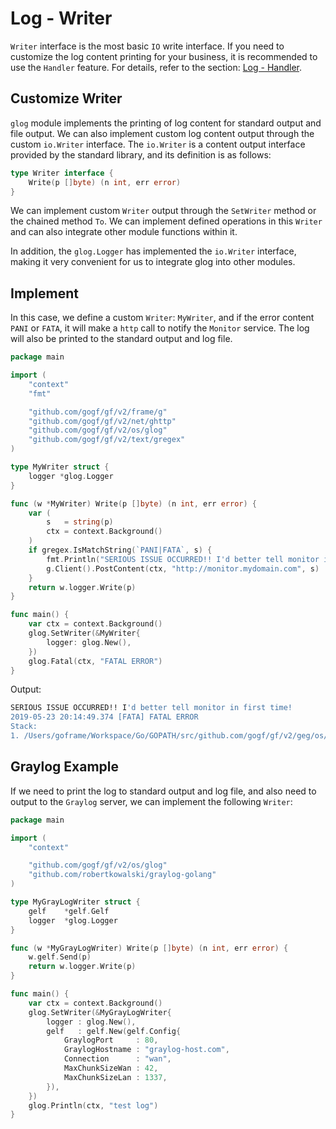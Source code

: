 # Log - Writer

`Writer` interface is the most basic `IO` write interface. If you need to customize the log content printing for your business, it is recommended to use the `Handler` feature. For details, refer to the section: [Log - Handler](https://temperory.net).

## Customize Writer

`glog` module implements the printing of log content for standard output and file output. We can also implement custom log content output through the custom `io.Writer` interface. The `io.Writer` is a content output interface provided by the standard library, and its definition is as follows:

```go
type Writer interface {
    Write(p []byte) (n int, err error)
}
```

We can implement custom `Writer` output through the `SetWriter` method or the chained method `To`. We can implement defined operations in this `Writer` and can also integrate other module functions within it.

In addition, the `glog.Logger` has implemented the `io.Writer` interface, making it very convenient for us to integrate glog into other modules.

## Implement

In this case, we define a custom `Writer`: `MyWriter`, and if the error content `PANI` or `FATA`, it will make a `http` call to notify the `Monitor` service. The log will also be printed to the standard output and log file.

```go
package main

import (
    "context"
    "fmt"

    "github.com/gogf/gf/v2/frame/g"
    "github.com/gogf/gf/v2/net/ghttp"
    "github.com/gogf/gf/v2/os/glog"
    "github.com/gogf/gf/v2/text/gregex"
)

type MyWriter struct {
    logger *glog.Logger
}

func (w *MyWriter) Write(p []byte) (n int, err error) {
    var (
        s   = string(p)
        ctx = context.Background()
    )
    if gregex.IsMatchString(`PANI|FATA`, s) {
        fmt.Println("SERIOUS ISSUE OCCURRED!! I'd better tell monitor in first time!")
        g.Client().PostContent(ctx, "http://monitor.mydomain.com", s)
    }
    return w.logger.Write(p)
}

func main() {
    var ctx = context.Background()
    glog.SetWriter(&MyWriter{
        logger: glog.New(),
    })
    glog.Fatal(ctx, "FATAL ERROR")
}
```

Output:

```bash
SERIOUS ISSUE OCCURRED!! I'd better tell monitor in first time!
2019-05-23 20:14:49.374 [FATA] FATAL ERROR
Stack:
1. /Users/goframe/Workspace/Go/GOPATH/src/github.com/gogf/gf/v2/geg/os/glog/glog_writer_hook.go:27
```

## Graylog Example

If we need to print the log to standard output and log file, and also need to output to the `Graylog` server, we can implement the following `Writer`:

```go
package main

import (
    "context"

    "github.com/gogf/gf/v2/os/glog"
    "github.com/robertkowalski/graylog-golang"
)

type MyGrayLogWriter struct {
    gelf    *gelf.Gelf
    logger  *glog.Logger
}

func (w *MyGrayLogWriter) Write(p []byte) (n int, err error) {
    w.gelf.Send(p)
    return w.logger.Write(p)
}

func main() {
    var ctx = context.Background()
    glog.SetWriter(&MyGrayLogWriter{
        logger : glog.New(),
        gelf   : gelf.New(gelf.Config{
            GraylogPort     : 80,
            GraylogHostname : "graylog-host.com",
            Connection      : "wan",
            MaxChunkSizeWan : 42,
            MaxChunkSizeLan : 1337,
        }),
    })
    glog.Println(ctx, "test log")
}
```
